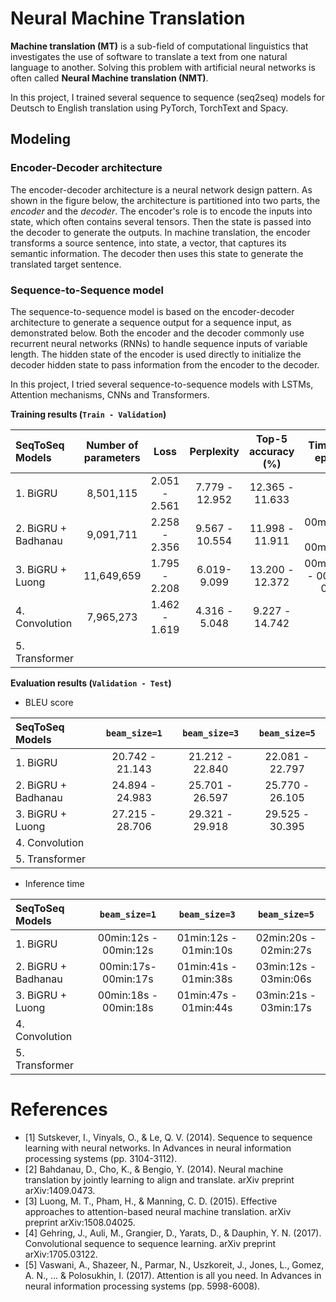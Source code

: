 # Neural Machine Translation

**Machine translation (MT)** is a sub-field of computational linguistics that investigates the use of software to translate a text from one natural language to another. Solving this problem with artificial neural networks is often called **Neural Machine translation (NMT)**.

In this project, I trained several sequence to sequence (seq2seq) models for Deutsch to English translation using PyTorch, TorchText and Spacy.

## Modeling

### Encoder-Decoder architecture

The encoder-decoder architecture is a neural network design pattern. As shown in the figure below, the architecture is partitioned into two parts, the *encoder* and the *decoder*. The encoder's role is to encode the inputs into state, which often contains several tensors. Then the state is passed into the decoder to generate the outputs. In machine translation, the encoder transforms a source sentence, into state, a vector, that captures its semantic information. The decoder then uses this state to generate the translated target sentence.

### Sequence-to-Sequence model

The sequence-to-sequence model is based on the encoder-decoder architecture to generate a sequence output for a sequence input, as demonstrated below. Both the encoder and the decoder commonly use recurrent neural networks (RNNs) to handle sequence inputs of variable length. The hidden state of the encoder is used directly to initialize the decoder hidden state to pass information from the encoder to the decoder.

In this project, I tried several sequence-to-sequence models with LSTMs, Attention mechanisms, CNNs and Transformers.

**Training results (`Train - Validation`)**

| SeqToSeq Models     | Number of parameters   | Loss           | Perplexity       | Top-5 accuracy (%)  | Time per epoch         |
|:--------------------|:----------------------:|:--------------:|:-----------------:|:------------------:|:----------------------:|
| 1. BiGRU            | 8,501,115              | 2.051 - 2.561  | 7.779 - 12.952   | 12.365 - 11.633     |                        |
| 2. BiGRU + Badhanau | 9,091,711              | 2.258 - 2.356  | 9.567 - 10.554   | 11.998 - 11.911     | 00min:33s - 00min:00s  |
| 3. BiGRU + Luong    | 11,649,659             | 1.795 - 2.208  | 6.019- 9.099     | 13.200 - 12.372     | 00min:36s - 00min-00s  |
| 4. Convolution      | 7,965,273              | 1.462 - 1.619  | 4.316 - 5.048    | 9.227 - 14.742      |                        |
| 5. Transformer      |                        |                |                  |                     |                        |

**Evaluation results (`Validation - Test`)**

- BLEU score

| SeqToSeq Models     | `beam_size=1`       | `beam_size=3`       | `beam_size=5`       |
|:--------------------|:-------------------:|:-------------------:|:-------------------:|
| 1. BiGRU            | 20.742 - 21.143     | 21.212 - 22.840     | 22.081 - 22.797     |
| 2. BiGRU + Badhanau | 24.894 - 24.983     | 25.701 - 26.597     | 25.770 - 26.105     |
| 3. BiGRU + Luong    | 27.215 - 28.706     | 29.321 - 29.918     | 29.525 - 30.395     |
| 4. Convolution      |                     |                     |                     |
| 5. Transformer      |                     |                     |                     |

- Inference time

| SeqToSeq Models     | `beam_size=1`         | `beam_size=3`         | `beam_size=5`         |
|:--------------------|:---------------------:|:---------------------:|:---------------------:|
| 1. BiGRU            | 00min:12s - 00min:12s | 01min:12s - 01min:10s | 02min:20s - 02min:27s |
| 2. BiGRU + Badhanau | 00min:17s- 00min:17s  | 01min:41s - 01min:38s | 03min:12s - 03min:06s |
| 3. BiGRU + Luong    | 00min:18s - 00min:18s | 01min:47s - 01min:44s | 03min:21s - 03min:17s |
| 4. Convolution      |                       |                       |                       |
| 5. Transformer      |                       |                       |                       |

# References

- [1] Sutskever, I., Vinyals, O., & Le, Q. V. (2014). Sequence to sequence learning with neural networks. In Advances in neural information processing systems (pp. 3104-3112).
- [2] Bahdanau, D., Cho, K., & Bengio, Y. (2014). Neural machine translation by jointly learning to align and translate. arXiv preprint arXiv:1409.0473.
- [3] Luong, M. T., Pham, H., & Manning, C. D. (2015). Effective approaches to attention-based neural machine translation. arXiv preprint arXiv:1508.04025.
- [4] Gehring, J., Auli, M., Grangier, D., Yarats, D., & Dauphin, Y. N. (2017). Convolutional sequence to sequence learning. arXiv preprint arXiv:1705.03122.
- [5] Vaswani, A., Shazeer, N., Parmar, N., Uszkoreit, J., Jones, L., Gomez, A. N., ... & Polosukhin, I. (2017). Attention is all you need. In Advances in neural information processing systems (pp. 5998-6008).


